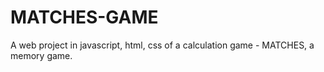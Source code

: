 # MATCHES-GAME
A web project in javascript, html, css of a calculation game - MATCHES, a memory game.
